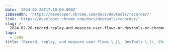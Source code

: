 ```yaml
---
date: '2024-02-28T17:10:00.000Z'
isBasedOn: 'https://developer.chrome.com/docs/devtools/recorder/'
link: 'https://developer.chrome.com/docs/devtools/recorder/'
slug: >-
  2024-02-28-record-replay-and-measure-user-flows-or-devtools-or-chrome-for-develope
tags:
  - code
title: "Record, replay, and measure user flows \_|\_ DevTools \_|\_ Chrome for Develope"
---
```


